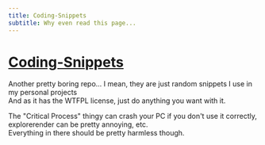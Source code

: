 ```yaml
---
title: Coding-Snippets
subtitle: Why even read this page...
---
```


# [Coding-Snippets](https://github.com/Yuri010/Coding-Snippets)
Another pretty boring repo... I mean, they are just random snippets I use in my personal projects\
And as it has the WTFPL license, just do anything you want with it.

The "Critical Process" thingy can crash your PC if you don't use it correctly, explorerender can be pretty annoying, etc.\
Everything in there should be pretty harmless though.
